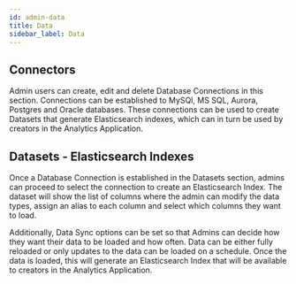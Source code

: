 ```yaml
---
id: admin-data
title: Data
sidebar_label: Data
---
```


<div style={{textAlign: "justify"}}>

## Connectors

Admin users can create, edit and delete Database Connections in this section. Connections can be established to MySQl, MS SQL, Aurora, Postgres and Oracle databases. These connections can be used to create Datasets that generate Elasticsearch indexes, which can in turn be used by creators in the Analytics Application.

## Datasets - Elasticsearch Indexes

Once a Database Connection is established in the Datasets section, admins can proceed to select the connection to create an Elasticsearch Index. The dataset will show the list of columns where the admin can modify the data types, assign an alias to each column and select which columns they want to load. 

Additionally, Data Sync options can be set so that Admins can decide how they want their data to be loaded and how often. Data can be either fully reloaded or only updates to the data can be loaded on a schedule. Once the data is loaded, this will generate an Elasticsearch Index that will be available to creators in the Analytics Application. 

</div>